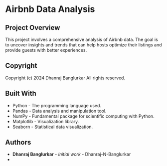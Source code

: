 # Airbnb Data Analysis

## Project Overview
This project involves a comprehensive analysis of Airbnb data. The goal is to uncover insights and
trends that can help hosts optimize their listings and provide guests with better experiences.

## Copyright
Copyright (c) 2024 Dhanraj Banglurkar
All rights reserved.

## Built With
* Python - The programming language used.
* Pandas - Data analysis and manipulation tool.
* NumPy - Fundamental package for scientific computing with Python.
* Matplotlib - Visualization library.
* Seaborn - Statistical data visualization.

## Authors
* **Dhanraj Banglurkar** - *Initial work* - Dhanraj-N-Banglurkar
* 
